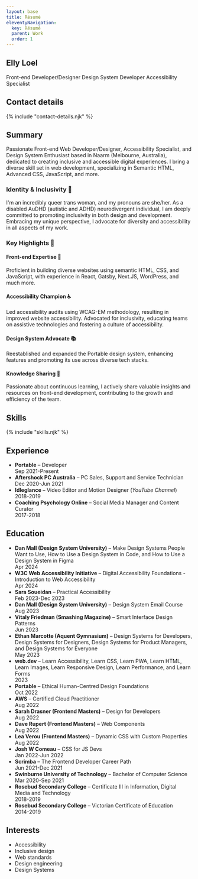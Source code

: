 ```yaml
---
layout: base
title: Résumé
eleventyNavigation:
  key: Résumé
  parent: Work
  order: 1
---
```


## Elly Loel

<span class="badge">Front-end Developer/Designer</span> <span class="badge">Design System Developer</span> <span class="badge">Accessibility Specialist</span>

## Contact details

{% include "contact-details.njk" %}

## Summary

Passionate Front-end Web Developer/Designer, Accessibility Specialist, and Design System Enthusiast based in Naarm (Melbourne, Australia), dedicated to creating inclusive and accessible digital experiences. I bring a diverse skill set in web development, specializing in Semantic HTML, Advanced CSS, JavaScript, and more.

### Identity & Inclusivity 🌈

I'm an incredibly queer trans woman, and my pronouns are she/her. As a disabled AuDHD (autistic and ADHD) neurodivergent individual, I am deeply committed to promoting inclusivity in both design and development. Embracing my unique perspective, I advocate for diversity and accessibility in all aspects of my work.

### Key Highlights 🌟

#### Front-end Expertise 🎨

Proficient in building diverse websites using semantic HTML, CSS, and JavaScript, with experience in React, Gatsby, Next.JS, WordPress, and much more.

#### Accessibility Champion ♿

Led accessibility audits using WCAG-EM methodology, resulting in improved website accessibility. Advocated for inclusivity, educating teams on assistive technologies and fostering a culture of accessibility.

#### Design System Advocate 📚

Reestablished and expanded the Portable design system, enhancing features and promoting its use across diverse tech stacks.

#### Knowledge Sharing 🧠

Passionate about continuous learning, I actively share valuable insights and resources on front-end development, contributing to the growth and efficiency of the team.

## Skills

{% include "skills.njk" %}

## Experience

- **Portable** – Developer<br><span class="[ badge ][ neutral pill ]">Sep 2021-Present</span>
- **Aftershock PC Australia** – PC Sales, Support and Service Technician<br><span class="[ badge ][ neutral pill ]">Dec 2020-Jun 2021</span>
- **Idleglance** – Video Editor and Motion Designer (_YouTube Channel_)<br><span class="[ badge ][ neutral pill ]">2018-2019</span>
- **Coaching Psychology Online** – Social Media Manager and Content Curator<br><span class="[ badge ][ neutral pill ]">2017-2018</span>

## Education

- **Dan Mall (Design System University)** – Make Design Systems People Want to Use, How to Use a Design System in Code, and How to Use a Design System in Figma<br><span class="[ badge ][ neutral pill ]">Apr 2024</span>
- **W3C Web Accessibility Initiative** – Digital Accessibility Foundations - Introduction to Web Accessibility<br><span class="[ badge ][ neutral pill ]">Apr 2024</span>
- **Sara Soueidan** – Practical Accessibility<br><span class="[ badge ][ neutral pill ]">Feb 2023-Dec 2023</span>
- **Dan Mall (Design System University)** – Design System Email Course<br><span class="[ badge ][ neutral pill ]">Aug 2023</span>
- **Vitaly Friedman (Smashing Magazine)** – Smart Interface Design Patterns<br><span class="[ badge ][ neutral pill ]">Jun 2023</span>
- **Ethan Marcotte (Aquent Gymnasium)** – Design Systems for Developers, Design Systems for Designers, Design Systems for Product Managers, and Design Systems for Everyone<br><span class="[ badge ][ neutral pill ]">May 2023</span>
- **web.dev** – Learn Accessibility, Learn CSS, Learn PWA, Learn HTML, Learn Images, Learn Responsive Design, Learn Performance, and Learn Forms<br><span class="[ badge ][ neutral pill ]">2023</span>
- **Portable** – Ethical Human-Centred Design Foundations<br><span class="[ badge ][ neutral pill ]">Oct 2022</span>
- **AWS** – Certified Cloud Practitioner<br><span class="[ badge ][ neutral pill ]">Aug 2022</span>
- **Sarah Drasner (Frontend Masters)** – Design for Developers<br><span class="[ badge ][ neutral pill ]">Aug 2022</span>
- **Dave Rupert (Frontend Masters)** – Web Components<br><span class="[ badge ][ neutral pill ]">Aug 2022</span>
- **Lea Verou (Frontend Masters)** – Dynamic CSS with Custom Properties<br><span class="[ badge ][ neutral pill ]">Aug 2022</span>
- **Josh W Comeau** – CSS for JS Devs<br><span class="[ badge ][ neutral pill ]">Jan 2022-Jun 2022</span>
- **Scrimba** – The Frontend Developer Career Path<br><span class="[ badge ][ neutral pill ]">Jun 2021-Dec 2021</span>
- **Swinburne University of Technology** – Bachelor of Computer Science<br><span class="[ badge ][ neutral pill ]">Mar 2020-Sep 2021</span>
- **Rosebud Secondary College** – Certificate III in Information, Digital Media and Technology<br><span class="[ badge ][ neutral pill ]">2018-2019</span>
- **Rosebud Secondary College** – Victorian Certificate of Education<br><span class="[ badge ][ neutral pill ]">2014-2019</span>

## Interests

- Accessibility
- Inclusive design
- Web standards
- Design engineering
- Design Systems
